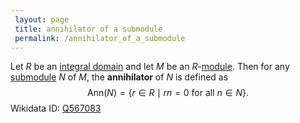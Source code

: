 ```yaml
---
 layout: page
 title: annihilator of a submodule
 permalink: /annihilator_of_a_submodule
---
```

Let $R$ be an [integral domain](https://defsmath.github.io/DefsMath/integral_domain) and let $M$ be an $R$-[module](https://defsmath.github.io/DefsMath/module_over_a_ring). Then for any [submodule](https://defsmath.github.io/DefsMath/submodule) $N$ of $M$, the **annihilator** of $N$ is defined as $$\text{Ann}(N) = \{r\in R\mid rn=0\text{ for all } n\in N\}.$$
Wikidata ID: [Q567083](https://www.wikidata.org/wiki/Q567083)